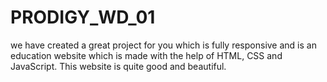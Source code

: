 # PRODIGY_WD_01
we have created a great project for you which is fully responsive and is an education website which is made with the help of HTML, CSS and JavaScript. This website is quite good and beautiful.
